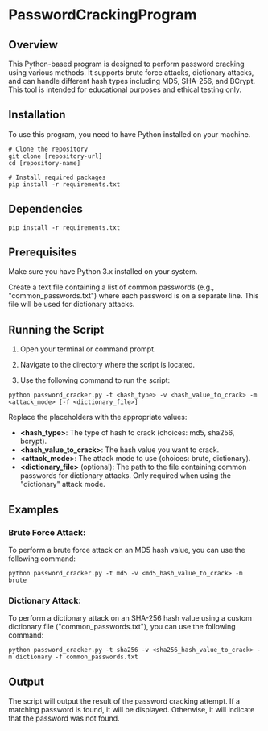 # PasswordCrackingProgram

## Overview
This Python-based program is designed to perform password cracking using various methods. It supports brute force attacks, dictionary attacks, and can handle different hash types including MD5, SHA-256, and BCrypt. This tool is intended for educational purposes and ethical testing only.

## Installation
To use this program, you need to have Python installed on your machine.
```
# Clone the repository
git clone [repository-url]
cd [repository-name]

# Install required packages
pip install -r requirements.txt
```

## Dependencies
```
pip install -r requirements.txt
```

## Prerequisites
Make sure you have Python 3.x installed on your system.

Create a text file containing a list of common passwords (e.g., "common_passwords.txt") where each password is on a separate line. This file will be used for dictionary attacks.

## Running the Script
1. Open your terminal or command prompt.

2. Navigate to the directory where the script is located.

3. Use the following command to run the script:

```
python password_cracker.py -t <hash_type> -v <hash_value_to_crack> -m <attack_mode> [-f <dictionary_file>]
```

Replace the placeholders with the appropriate values:

+ **<hash_type>**: The type of hash to crack (choices: md5, sha256, bcrypt).
+ **<hash_value_to_crack>**: The hash value you want to crack.
+ **<attack_mode>**: The attack mode to use (choices: brute, dictionary).
+ **<dictionary_file>** (optional): The path to the file containing common passwords for dictionary attacks. Only required when using the "dictionary" attack mode.

## Examples
### Brute Force Attack:
To perform a brute force attack on an MD5 hash value, you can use the following command:

```
python password_cracker.py -t md5 -v <md5_hash_value_to_crack> -m brute
```

### Dictionary Attack:
To perform a dictionary attack on an SHA-256 hash value using a custom dictionary file ("common_passwords.txt"), you can use the following command:

```
python password_cracker.py -t sha256 -v <sha256_hash_value_to_crack> -m dictionary -f common_passwords.txt
```

## Output
The script will output the result of the password cracking attempt. If a matching password is found, it will be displayed. Otherwise, it will indicate that the password was not found.


